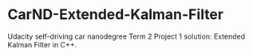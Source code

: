 # CarND-Extended-Kalman-Filter
Udacity self-driving car nanodegree Term 2 Project 1 solution:  Extended Kalman Filter in C++.
